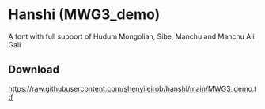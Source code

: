 # Hanshi (MWG3_demo)
A font with full support of Hudum Mongolian, Sibe, Manchu and Manchu Ali Gali
## Download
https://raw.githubusercontent.com/shenyileirob/hanshi/main/MWG3_demo.ttf

